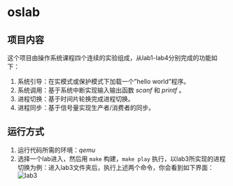 oslab
=====
## 项目内容
这个项目由操作系统课程四个连续的实验组成，从lab1-lab4分别完成的功能如下：
1. 系统引导：在实模式或保护模式下加载一个”hello world”程序。  
2. 系统调用：基于系统中断实现输入输出函数 *scanf* 和 *printf* 。
3. 进程切换：基于时间片轮换完成进程切换。  
4. 进程同步：基于信号量实现生产者/消费者的同步。

## 运行方式
1. 运行代码所需的环境：*qemu*
2. 选择一个lab进入，然后用 ```make``` 构建，```make play``` 执行，以lab3所实现的进程切换为例：进入lab3文件夹后，执行上述两个命令，你会看到如下界面：  
![lab3](https://raw.githubusercontent.com/hahacyd/MarkdownPhotos/master/oslab/lab3.png?token=AFQ6KMFZU6MY24SJRQHT3GS6TPNQM "lab3实验截图")  

